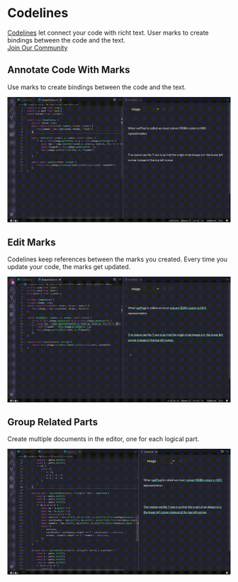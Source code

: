 # Codelines

[Codelines](https://codelines.dev) let connect your code with richt text. User marks to create bindings between the code and the text.
<br/>
[Join Our Community](https://join.slack.com/t/codelinescommunity/shared_invite/enQtNzE3NDE1Njc5NDEzLWIxNzA3YWIyNjU0ZmNmOGFhNGZkZDJjNTgyNjc0NTI2YjgyMWY3NzEyZGFmNGIzY2E1ZWE2MmM4NmQ5ZDQ3MWU)

## Annotate Code With Marks

Use marks to create bindings between the code and the text.

![Create Marks](videos/annotate.gif)


## Edit Marks

Codelines keep references between the marks you created.
Every time you update your code, the marks get updated.

![Edit Marks](videos/change.gif)


## Group Related Parts

Create multiple documents in the editor, one for each logical part.

![Edit Marks](videos/documents.gif)
